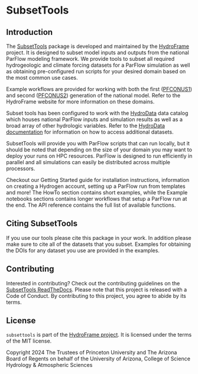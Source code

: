 # SubsetTools

## Introduction

The [SubsetTools](https://hydroframe.org/subsettools) package is developed and maintained by the [HydroFrame](https://hydroframe.org) project. It is designed to subset model inputs and outputs from the national ParFlow modeling framework. We provide tools to subset all required hydrogeologic and climate forcing datasets for a ParFlow simulation as well as obtaining pre-configured run scripts for your desired domain based on the most common use cases.  

Example workflows are provided for working with both the first ([PFCONUS1](https://hydroframe.org/parflow-conus1)) and second ([PFCONUS2](https://hydroframe.org/parflow-conus2)) generation of the national model. Refer to the HydroFrame website for more information on these domains. 

Subset tools has been configured to work with the [HydroData](https://hydroframe.org/hydrodata) data catalog which houses national ParFlow inputs and simulation results as well as a broad array of other hydrologic variables.  Refer to the [HydroData documentation](https://hf-hydrodata.readthedocs.io/en/latest/index.html) for information on how to access additional datasets. 

SubsetTools will provide you with ParFlow scripts that can run locally, but it should be noted that depending on the size of your domain you may want to deploy your runs on HPC resources. ParFlow is designed to run efficiently in parallel and all simulations can easily be distributed across multiple processors.

Checkout our Getting Started guide for installation instructions, information on creating a Hydrogen account, setting up a ParFlow run from templates and more! The HowTo section contains short examples, while the Example notebooks sections contains longer workflows that setup a ParFlow run at the end. The API reference contains the full list of available functions.

## Citing SubsetTools

If you use our tools please cite this package in your work. In addition please make sure to cite all of the datasets that you subset. Examples for obtaining the DOIs for any dataset you use are provided in the examples. 

## Contributing

Interested in contributing? Check out the contributing guidelines on the [SubsetTools ReadTheDocs](https://hydroframesubsettools.readthedocs.io/en/latest/contributing.html). Please note that this project is released with a Code of Conduct. By contributing to this project, you agree to abide by its terms.

## License
`subsettools` is part of the [HydroFrame project](https://hydroframe.org/). It is licensed under the terms of the MIT license.

Copyright 2024 The Trustees of Princeton University and The Arizona Board of Regents on behalf of the University of Arizona, College of Science Hydrology & Atmospheric Sciences